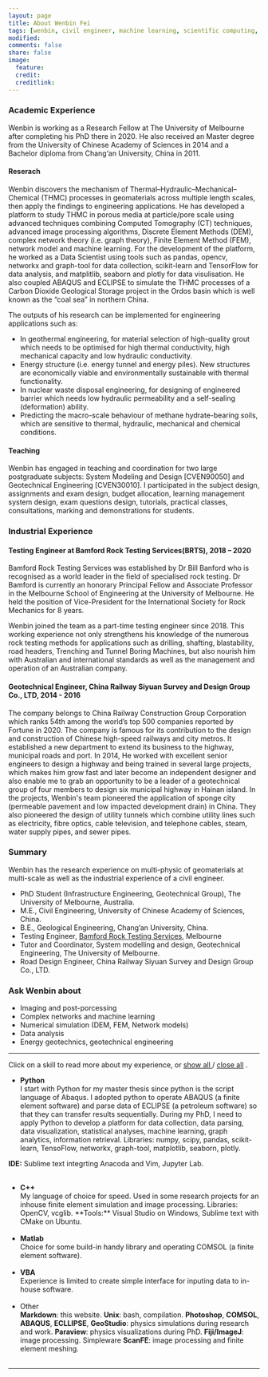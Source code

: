 ```yaml
---
layout: page
title: About Wenbin Fei
tags: [wenbin, civil engineer, machine learning, scientific computing, porous media simulation, chinese]
modified: 
comments: false
share: false
image:
  feature: 
  credit: 
  creditlink: 
---
```


[//]: <> (Ethnography of Data: learning about the social context behind our data. Include qualitative insights and treat systems less like an “experimental black box”.)




### Academic Experience
Wenbin is working as a Research Fellow at The University of Melbourne after completing his PhD there in 2020. He also received an Master degree from the University of Chinese Academy of Sciences in 2014 and a Bachelor diploma from Chang‘an University, China in 2011.

#### Reserach
Wenbin discovers the mechanism of Thermal–Hydraulic–Mechanical–Chemical (THMC) processes in geomaterials across multiple length scales, then apply the findings to engineering applications. He has developed a platform to study THMC in porous media at particle/pore scale using advanced techniques combining Computed Tomography (CT) techniques, advanced image processing algorithms, Discrete Element Methods (DEM), complex network theory (i.e. graph theory), Finite Element Method (FEM), network model and machine learning. For the development of the platform, he worked as a Data Scientist using tools such as pandas, opencv, networkx and graph-tool for data collection, scikit-learn and TensorFlow for data analysis, and matplitlib, seaborn and plotly for data visulisation. He also coupled ABAQUS and ECLIPSE to simulate the THMC processes of a Carbon Dioxide Geological Storage project in the Ordos basin which is well known as the “coal sea” in northern China.

The outputs of his research can be implemented for engineering applications such as:

- In geothermal engineering, for material selection of high-quality grout which needs to be optimised for high thermal conductivity, high mechanical capacity and low hydraulic conductivity. 
- Energy structure (i.e. energy tunnel and energy piles). New structures are economically viable and environmentally sustainable  with thermal functionality.
- In nuclear waste disposal engineering, for designing of engineered barrier which needs low hydraulic permeability and a self-sealing (deformation) ability.
- Predicting the macro-scale behaviour of methane hydrate-bearing soils, which are sensitive to thermal, hydraulic, mechanical and chemical conditions.

#### Teaching
Wenbin has engaged in teaching and coordination for two large postgraduate subjects: System Modeling and Design [CVEN90050] and Geotechnical Engineering [CVEN30010]. I participated in the subject design, assignments and exam design, budget allocation, learning management system design, exam questions design, tutorials, practical classes, consultations, marking and demonstrations for students.

### Industrial Experience


#### Testing Engineer at Bamford Rock Testing Services(BRTS), 2018 – 2020
Bamford Rock Testing Services was established by Dr Bill Banford who is recognised as a world leader in the field of specialised rock testing. Dr Bamford is currently an honorary Principal Fellow and Associate Professor in the Melbourne School of Engineering at the University of Melbourne. He held the position of Vice-President for the International Society for Rock Mechanics for 8 years.

Wenbin joined the team as a part-time testing engineer since 2018. This working experience not only strengthens his knowledge of the numerous rock testing methods for applications such as drilling, shafting, blastability, road headers, Trenching and Tunnel Boring Machines, but also nourish him with Australian and international standards as well as the management and operation of an Australian company.

#### Geotechnical Engineer, China Railway Siyuan Survey and Design Group Co., LTD, 2014 - 2016

The company belongs to China Railway Construction Group Corporation which ranks 54th among the world’s top 500 companies reported by Fortune in 2020. The company is famous for its contribution to the design and construction of Chinese high-speed railways and city metros. It established a new department to extend its business to the highway, municipal roads and port. In 2014, He worked with excellent senior engineers to design a highway and being trained in several large projects, which makes him grow fast and later become an independent designer and also enable me to grab an opportunity to be a leader of a geotechnical group of four members to design six municipal highway in Hainan island. In the projects, Wenbin's team pioneered the application of sponge city (permeable pavement and low impacted development drain) in China. They also pioneered the design of utility tunnels which combine utility lines such as electricity, fibre optics, cable television, and telephone cables, steam, water supply pipes, and sewer pipes.

### Summary

Wenbin has the research experience on multi-physic of geomaterials at multi-scale as well as the industrial experience of a civil engineer.

- PhD Student (Infrastructure Engineering, Geotechnical Group), The University of Melbourne, Australia.
- M.E., Civil Engineering, University of Chinese Academy of Sciences, China.
- B.E., Geological Engineering, Chang’an University, China.
- Testing Engineer, [Bamford Rock Testing Services](http://bamfordrocks.com.au/), Melbourne
- Tutor and Coordinator, System modelling and design, Geotechnical Engineering, The University of Melbourne. 
- Road Design Engineer, China Railway Siyuan Survey and Design Group Co., LTD.

### Ask Wenbin about
- Imaging and post-porcessing 
- Complex networks and machine learning 
- Numerical simulation (DEM, FEM, Network models)
- Data analysis
- Energy geotechnics, geotechnical engineering

---
Click on a skill to read more about my experience, or 
<span style="cursor:hand; cursor:pointer" onClick="openAll()">
  <u> show all </u>
</span> 
/
<span style="cursor:hand; cursor:pointer" onClick="closeAll()">
  <u> close all</u>
</span>
. 

- <div onClick="openClose_skill('p1')" style="cursor:hand; cursor:pointer"><b>Python</b></div><div id="p1" class="texter"> I start with Python for my master thesis since python is the script language of Abaqus. I adopted python to operate ABAQUS (a finite element software) and parse data of ECLIPSE (a petroleum software) so that they can transfer results sequentially. During my PhD, I need to apply Python to develop a platform for data collection, data parsing, data visualization, statistical analyses, machine learning, graph analytics, information retrieval. Libraries: numpy, scipy, pandas, scikit-learn, TensoFlow, networkx, graph-tool, matplotlib, seaborn, plotly. 
**IDE:** Sublime text integrting Anacoda and Vim, Jupyter Lab.<br /><br /></div>

- <div onClick="openClose_skill('p2')" style="cursor:hand; cursor:pointer"><b>C++</b></div><div id="p2" class="texter"> My language of choice for speed. Used in some research projects for an inhouse finite element simulation and image processing. Libraries: OpenCV, vcglib. **Tools:** Visual Studio on Windows, Sublime text with CMake on Ubuntu.<br /><br /></div>
 
- <div onClick="openClose_skill('p3')" style="cursor:hand; cursor:pointer"><b>Matlab</b></div><div id="p3" class="texter"> Choice for some build-in handy library and operating COMSOL (a finite element software).<br /><br /></div>

- <div onClick="openClose_skill('p4')" style="cursor:hand; cursor:pointer"><b>VBA</b></div><div id="p4" class="texter"> Experience is limited to create simple interface for inputing data to in-house software. <br /><br /></div>

- <div onClick="openClose_skill('p5')" style="cursor:hand; cursor:pointer">Other</div><div id="p5" class="texter">
  <b>Markdown</b>: this website. <b>Unix</b>: bash, compilation. <b>Photoshop</b>, <b>COMSOL</b>, <b>ABAQUS</b>, <b>ECLLIPSE</b>, <b>GeoStudio</b>: physics simulations during research and work. <b>Paraview</b>: physics visualizations during PhD. <b>Fiji/ImageJ</b>: image processing. Simpleware <b>ScanFE</b>: image processing and finite element meshing. <br /><br /></div>
---
